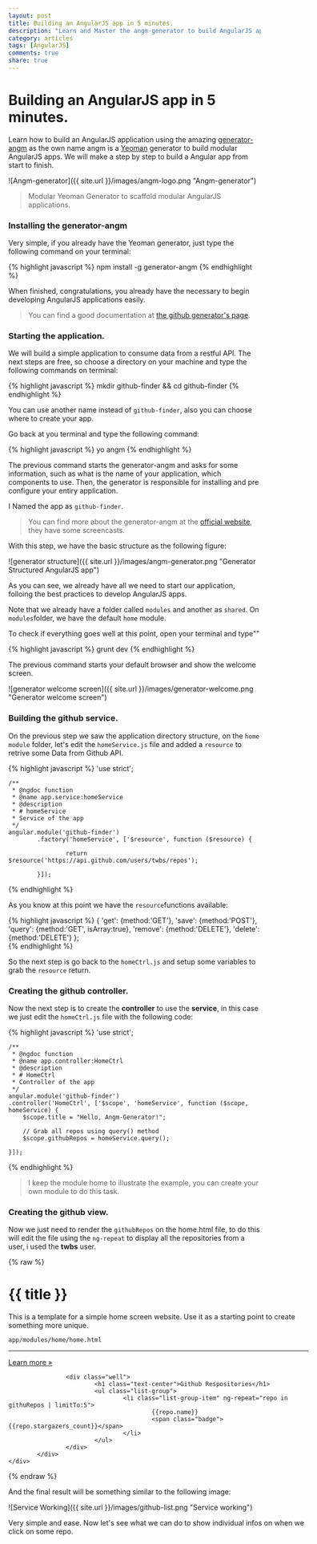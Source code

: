 ```yaml
---
layout: post
title: Building an AngularJS app in 5 minutes.
description: "Learn and Master the angm-generator to build AngularJS application easily."
category: articles
tags: [AngularJS]
comments: true
share: true
---
```


# Building an AngularJS app in 5 minutes.
Learn how to build an AngularJS application using the amazing [generator-angm](http://www.newaeonweb.com.br/generator-angm) as the own name angm is a [Yeoman](http://yeoman.io/) generator to build modular AngularJS apps.
We will make a step by step to build a Angular app from start to finish.

![Angm-generator]({{ site.url }}/images/angm-logo.png "Angm-generator")

>  Modular Yeoman Generator to scaffold modular AngularJS applications.

### Installing the generator-angm
Very simple, if you already have the Yeoman generator, just type the following command on your terminal:

{% highlight javascript %}
    npm install -g generator-angm
{% endhighlight %}

When finished, congratulations, you already have the necessary to begin developing AngularJS applications easily.

> You can find a good documentation at [the github generator's page](https://github.com/newaeonweb/generator-angm).

### Starting the application.
We will build a simple application to consume data from a restful API.
The next steps are free, so choose a directory on your machine and type the following commands on terminal:

{% highlight javascript %}
    mkdir github-finder && cd github-finder
{% endhighlight %}


You can use another name instead of `github-finder`, also you can choose where to create your app.

Go back at you terminal and type the following command:

{% highlight javascript %}
    yo angm
{% endhighlight %}

The previous command starts the generator-angm and asks for some information, such as what is the name of your application, which components to use.
Then, the generator is responsible for installing and pre configure your entiry application.

I Named the app as `github-finder`.

> You can find more about the generator-angm at the [official website](http://www.newaeonweb.com.br/generator-angm), they have some screencasts.

With this step, we have the basic structure as the following figure:

![generator structure]({{ site.url }}/images/angm-generator.png "Generator Structured AngularJS app")

As you can see, we already have all we need to start our application, folloing the best practices to develop AngularJS apps.

Note that we already have a folder called `modules` and another as `shared`.
On `modules`folder, we have the default `home` module.

To check if everything goes well at this point, open your terminal and type""

{% highlight javascript %}
    grunt dev
{% endhighlight %}

The previous command starts your default browser and show the welcome screen.

![generator welcome screen]({{ site.url }}/images/generator-welcome.png "Generator welcome screen")

### Building the github service.
On the previous step we saw the application directory structure, on the `home module` folder, let's edit the `homeService.js` file and added
a `resource` to retrive some Data from Github API.

{% highlight javascript %}
    'use strict';

    /**
     * @ngdoc function
     * @name app.service:homeService
     * @description
     * # homeService
     * Service of the app
     */
    angular.module('github-finder')
            .factory('homeService', ['$resource', function ($resource) {

                    return $resource('https://api.github.com/users/twbs/repos');

            }]);
{% endhighlight %}

As you know at this point we have the `resource`functions available: 

{% highlight javascript %}
    { 'get':    {method:'GET'},
      'save':   {method:'POST'},
      'query':  {method:'GET', isArray:true},
      'remove': {method:'DELETE'},
      'delete': {method:'DELETE'} };  
{% endhighlight %}

So the next step is go back to the `homeCtrl.js` and setup some variables to grab the `resource` return.

### Creating the github controller.
Now the next step is to create the **controller** to use the **service**, in this case we just edit the `homeCtrl.js` file with the 
following code:

{% highlight javascript %}
    'use strict';

    /**
     * @ngdoc function
     * @name app.controller:HomeCtrl
     * @description
     * # HomeCtrl
     * Controller of the app
     */
    angular.module('github-finder')
	.controller('HomeCtrl', ['$scope', 'homeService', function ($scope, homeService) {
		$scope.title = "Hello, Angm-Generator!";

		// Grab all repos using query() method
		$scope.githubRepos = homeService.query();

	}]);
{% endhighlight %}

> I keep the module home to illustrate the example, you can create your own module to do this task.

### Creating the github view.
Now we just need to render the `githubRepos` on the home.html file, to do this will edit the file using the `ng-repeat` to display
all the repositories from a user, i used the **twbs** user.

{% raw %}
    <div ng-controller="HomeCtrl">
            <div class="splash" style="width:600px; margin:0 auto; ">
                    <h1>{{ title }}</h1>
                    <p>This is a template for a simple home screen website. Use it as a starting point to create something more unique.</p>
                    <code>app/modules/home/home.html</code>
                    <hr>
                    <p><a href="http://www.github.com/newaeonweb/generator-angm" class="btn btn-primary" role="button">Learn more »</a></p>

                    <div class="well">
                            <h1 class="text-center">Github Respositories</h1>
                            <ul class="list-group">
                                    <li class="list-group-item" ng-repeat="repo in githuRepos | limitTo:5">
                                            {{repo.name}}
                                            <span class="badge">{{repo.stargazers_count}}</span>
                                    </li>
                            </ul>
                    </div>
            </div>
    </div>
{% endraw %}

And the final result will be something similar to the following image:

![Service Working]({{ site.url }}/images/github-list.png "Service working")

Very simple and ease. Now let's see what we can do to show individual infos on when we click on some repo.
